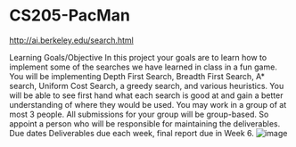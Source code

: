 # CS205-PacMan
http://ai.berkeley.edu/search.html

Learning Goals/Objective
In this project your goals are to learn how to implement some of the searches we have learned in class in a fun game. You will be implementing Depth First Search, Breadth First Search, A* search, Uniform Cost Search, a greedy search, and various heuristics. You will be able to see first hand what each search is good at and gain a better understanding of where they would be used. 
You may work in a group of at most 3 people. All submissions for your group will be group-based. So appoint a person who will be responsible for maintaining the deliverables. 
Due dates
Deliverables due each week, final report due in Week 6.
![image](https://user-images.githubusercontent.com/29403875/167515761-0493647d-6a49-4019-b08b-14fb34bb2dfc.png)
